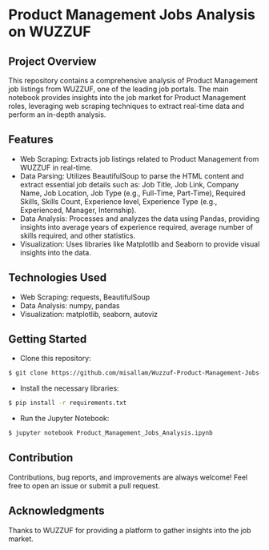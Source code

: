 # Product Management Jobs Analysis on WUZZUF

## Project Overview

This repository contains a comprehensive analysis of Product Management job listings from WUZZUF, one of the leading job portals. The main notebook provides insights into the job market for Product Management roles, leveraging web scraping techniques to extract real-time data and perform an in-depth analysis.

## Features

* Web Scraping:
Extracts job listings related to Product Management from WUZZUF in real-time.
* Data Parsing: Utilizes BeautifulSoup to parse the HTML content and extract essential job details such as:
Job Title, Job Link, Company Name, Job Location, Job Type (e.g., Full-Time, Part-Time), Required Skills, Skills Count, Experience level, Experience Type (e.g., Experienced, Manager, Internship).
* Data Analysis:
Processes and analyzes the data using Pandas, providing insights into average years of experience required, average number of skills required, and other statistics.
* Visualization:
Uses libraries like Matplotlib and Seaborn to provide visual insights into the data.

## Technologies Used

* Web Scraping: requests, BeautifulSoup
* Data Analysis: numpy, pandas
* Visualization: matplotlib, seaborn, autoviz

## Getting Started

* Clone this repository:
``` bash
$ git clone https://github.com/misallam/Wuzzuf-Product-Management-Jobs-Analysis.git
```
* Install the necessary libraries:
``` bash
$ pip install -r requirements.txt
```
* Run the Jupyter Notebook:
``` bash
$ jupyter notebook Product_Management_Jobs_Analysis.ipynb
```

## Contribution

Contributions, bug reports, and improvements are always welcome! Feel free to open an issue or submit a pull request.

## Acknowledgments

Thanks to WUZZUF for providing a platform to gather insights into the job market.
